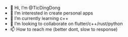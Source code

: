 - 👋 Hi, I’m @TicDingDong
- 👀 I’m interested in create personal apps
- 🌱 I’m currently learning c++
- 💞️ I’m looking to collaborate on flutter/c++/rust/python
- 📫 How to reach me (better dont, slow to response)

<!---
TicDingDong/TicDingDong is a ✨ special ✨ repository because its `README.md` (this file) appears on your GitHub profile.
You can click the Preview link to take a look at your changes.
--->
